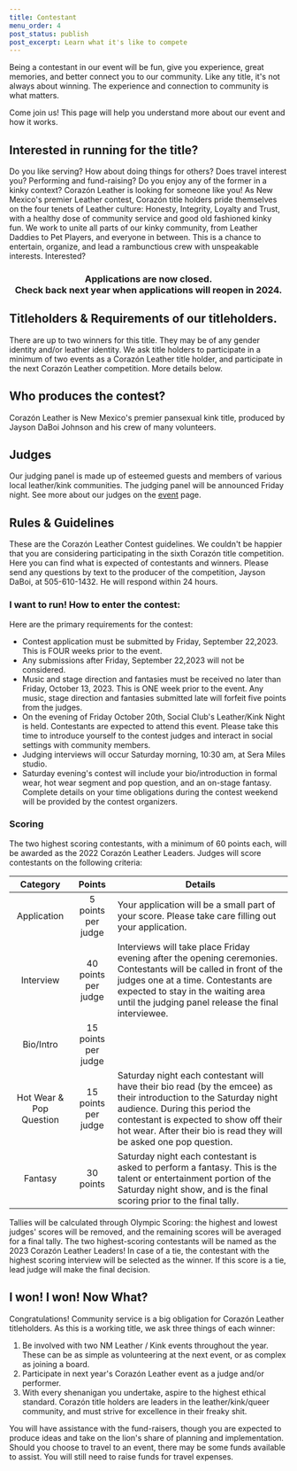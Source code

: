 ```yaml
---
title: Contestant
menu_order: 4
post_status: publish
post_excerpt: Learn what it's like to compete
---
```



Being a contestant in our event will be fun, give you experience, great memories, and better connect you to our community. Like any title, it's not always about winning. The experience and connection to community is what matters.

Come join us! This page will help you understand more about our event and how it works.


## Interested in running for the title?

Do you like serving? How about doing things for others? Does travel interest you? Performing and fund-raising? Do you enjoy any of the former in a kinky context? Corazón Leather is looking for someone like you! As New Mexico's premier Leather contest, Corazón title holders pride themselves on the four tenets of Leather culture: Honesty, Integrity, Loyalty and Trust, with a healthy dose of community service and good old fashioned kinky fun. We work to unite all parts of our kinky community, from Leather Daddies to Pet Players, and everyone in between.  This is a chance to entertain, organize, and lead a rambunctious crew with unspeakable interests. Interested?

<center>
  <h3>Applications are now closed. <br> Check back next year when applications will reopen in 2024.</h3>
</center>


## Titleholders & Requirements of our titleholders.

There are up to two winners for this title. They may be of any gender identity and/or leather identity. We ask title holders to participate in a minimum of two events as a Corazón Leather title holder, and participate in the next Corazón Leather competition. More details below.


## Who produces the contest?

Corazón Leather is New Mexico's premier pansexual kink title, produced by Jayson DaBoi Johnson and his crew of many volunteers.


## Judges

Our judging panel is made up of esteemed guests and members of various local leather/kink communities. The judging panel will be announced Friday night. See more about our judges on the [event](http://45.33.126.133/event.html) page.


## Rules & Guidelines

These are the Corazón Leather Contest guidelines. We couldn't be happier that you are considering participating in the sixth Corazón title competition. Here you can find what is expected of contestants and winners. Please send any questions by text to the producer of the competition, Jayson DaBoi, at 505-610-1432. He will respond within 24 hours.

### I want to run! How to enter the contest:

Here are the primary requirements for the contest:
* Contest application must be submitted by Friday, September 22,2023. This is FOUR weeks prior to the event.
* Any submissions after Friday, September 22,2023 will not be considered.
* Music and stage direction and fantasies must be received no later than Friday, October 13, 2023. This is ONE week prior to the event. Any music, stage direction and fantasies submitted late will forfeit five points from the judges.
* On the evening of Friday October 20th, Social Club's Leather/Kink Night is held. Contestants are expected to attend this event. Please take this time to introduce yourself to the contest judges and interact in social settings with community members.
* Judging interviews will occur Saturday morning, 10:30 am, at Sera Miles studio.
* Saturday evening's contest will include your bio/introduction in formal wear, hot wear segment and pop question, and an on-stage fantasy. Complete details on your time obligations during the contest weekend will be provided by the contest organizers.

### Scoring

The two highest scoring contestants, with a minimum of 60 points each, will be awarded as the 2022 Corazón Leather Leaders. Judges will score contestants on the following criteria:

|         Category        |        Points       | Details                                                                                                                                                                                                                                                             |
|:-----------------------:|:-------------------:|---------------------------------------------------------------------------------------------------------------------------------------------------------------------------------------------------------------------------------------------------------------------|
|       Application       |  5 points per judge | Your application will be a small part of your score. Please take care filling out your application.                                                                                                                                                                 |
|        Interview        | 40 points per judge | Interviews will take place Friday evening after the opening ceremonies. Contestants will be called in front of the judges one at a time. Contestants are expected to stay in the waiting area until the judging panel release the final interviewee.                |
|        Bio/Intro        | 15 points per judge |                                                                                                                                                                                                                                                                     |
| Hot Wear & Pop Question | 15 points per judge | Saturday night each contestant will have their bio read (by the emcee) as their introduction to the Saturday night audience. During this period the contestant is expected to show off their hot wear. After their bio is read they will be asked one pop question. |
|         Fantasy         |      30 points      | Saturday night each contestant is asked to perform a fantasy. This is the talent or entertainment portion of the Saturday night show, and is the final scoring prior to the final tally.                                                                            |

Tallies will be calculated through Olympic Scoring: the highest and lowest judges' scores will be removed, and the remaining scores will be averaged for a final tally. The two highest-scoring contestants will be named as the 2023 Corazón Leather Leaders!  In case of a tie, the contestant with the highest scoring interview will be selected as the winner. If this score is a tie, lead judge will make the final decision.


## I won! I won! Now What?

Congratulations! Community service is a big obligation for Corazón Leather titleholders. As this is a working title, we ask three things of each winner:

1. Be involved with two NM Leather / Kink events throughout the year. These can be as simple as volunteering at the next event, or as complex as joining a board.
2. Participate in next year's Corazón Leather event as a judge and/or performer.
3. With every shenanigan you undertake, aspire to the highest ethical standard. Corazón title holders are leaders in the leather/kink/queer community, and must strive for excellence in their freaky shit.

You will have assistance with the fund-raisers, though you are expected to produce ideas and take on the lion's share of planning and implementation. Should you choose to travel to an event, there may be some funds available to assist. You will still need to raise funds for travel expenses.
